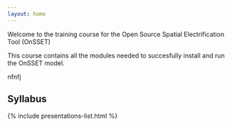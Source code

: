 ```yaml
---
layout: home
---
```

Welcome to the training course for the Open Source Spatial Electrification Tool (OnSSET)

This course contains all the modules needed to succesfully install and run the OnSSET model.

nfnfj


## Syllabus

{% include presentations-list.html %}